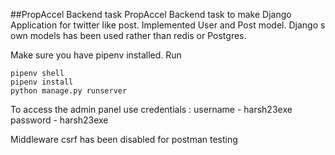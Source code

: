 ##PropAccel Backend task 
PropAccel Backend task to make Django Application for twitter like post. Implemented User and Post model. Django s own models has been used rather than redis or Postgres.

Make sure you have pipenv installed.
Run 
```
pipenv shell
pipenv install
python manage.py runserver
```

To access the admin panel use credentials : 
username - harsh23exe
password - harsh23exe

Middleware csrf has been disabled for postman testing

